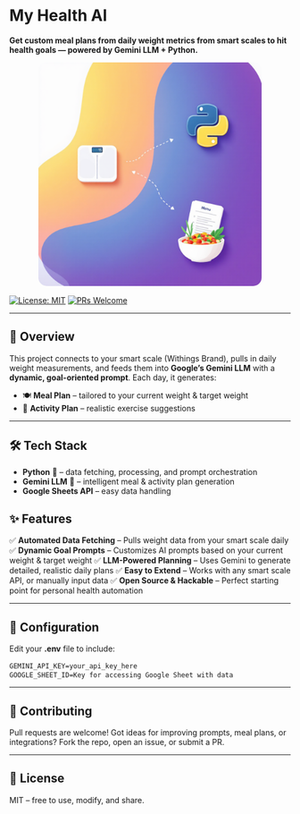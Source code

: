 
# My Health AI

**Get custom meal plans from daily weight metrics from smart scales to hit health goals — powered by Gemini LLM + Python.**

<p align="center">
<img src="/images/health-ai-1.png" alt="Health AI Project" height="400" style="margin:0 20px; border-radius:15px;"/>
</p>

[![License: MIT](https://img.shields.io/badge/License-MIT-yellow.svg)](LICENSE)
[![PRs Welcome](https://img.shields.io/badge/PRs-welcome-brightgreen.svg)](https://github.com/yourusername/ai-weight-coach/pulls)

---


## 🚀 Overview

This project connects to your smart scale (Withings Brand), pulls in daily weight measurements, and feeds them into **Google’s Gemini LLM** with a **dynamic, goal-oriented prompt**.
Each day, it generates:

* 🍽 **Meal Plan** – tailored to your current weight & target weight
* 🏃 **Activity Plan** – realistic exercise suggestions

---

## 🛠 Tech Stack

* **Python** 🐍 – data fetching, processing, and prompt orchestration
* **Gemini LLM** 🤖 – intelligent meal & activity plan generation
* **Google Sheets API** – easy data handling

## ✨ Features

✅ **Automated Data Fetching** – Pulls weight data from your smart scale daily
✅ **Dynamic Goal Prompts** – Customizes AI prompts based on your current weight & target weight
✅ **LLM-Powered Planning** – Uses Gemini to generate detailed, realistic daily plans
✅ **Easy to Extend** – Works with any smart scale API, or manually input data
✅ **Open Source & Hackable** – Perfect starting point for personal health automation

---

## 🔧 Configuration

Edit your **.env** file to include:

```env
GEMINI_API_KEY=your_api_key_here
GOOGLE_SHEET_ID=Key for accessing Google Sheet with data
```

---

## 🤝 Contributing

Pull requests are welcome! Got ideas for improving prompts, meal plans, or integrations?
Fork the repo, open an issue, or submit a PR.

---

## 📜 License

MIT – free to use, modify, and share.


